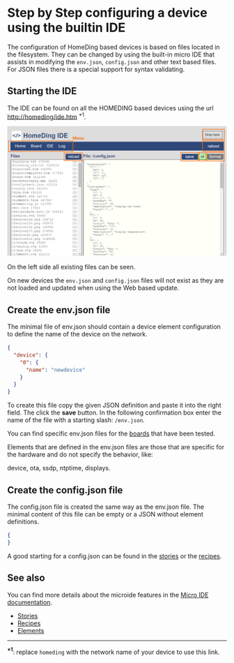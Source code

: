 
# Step by Step configuring a device using the builtin IDE

The configuration of HomeDing based devices is based on files located in the filesystem.
They can be changed by using the built-in micro IDE that assists in modifying the 
`env.json`, `config.json` and other text based files.
For JSON files there is a special support for syntax validating.

##  Starting the IDE

The IDE can be found on all the HOMEDING based devices using the url <http://homeding/ide.htm> <sup>*1</sup>.

![Micro IDE screenshot](/microide.png "w200")

On the left side all existing files can be seen.

On new devices the `env.json` and `config.json` files will not exist as they are not loaded and updated when using the Web based update.

## Create the **env.json** file

The minimal file of env.json should contain a device element configuration to define the name of the device on the network.

```JSON
{
  "device": {
    "0": {
      "name": "newdevice"
    }
  }
}
```

To create this file copy the given JSON definition and paste it into the right field. The click the **save** button.
In the following confirmation box enter the name of the file with a starting slash: `/env.json`.

You can find specific env.json files for the [boards](/boards.md) that have been tested.

Elements that are defined in the env.json files are those that are specific for the hardware and do not specify the behavior, like:

device, ota, ssdp, ntptime, displays.


## Create the **config.json** file

The config.json file is created the same way as the env.json file. The minimal content of this file can be empty or a JSON without element definitions.

```JSON
{
}
```

A good starting for a config.json can be found in the [stories](/stories.md) or the [recipes](/recipes/index.md). 


## See also

You can find more details about the microide features in the [Micro IDE documentation](/microide.md).

* [Stories](/stories.md)
* [Recipes](/recipes/index.md)
* [Elements](/elements.md)

---

**<sup>*1</sup>**: replace `homeding` with the network name of your device to use this link.
